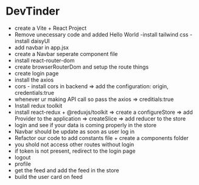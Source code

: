 # DevTinder

- create a Vite + React Project
- Remove unecessary code and added Hello World
-install tailwind css
-install daisyUI
- add navbar in app.jsx
- create a Navbar seperate component file
- install react-router-dom
- create browserRouterDom and setup the route things
- create login page
- install the axios
- cors - install cors in backend => add the configuration: origin, credentials:true
- whenever ur making API call so pass the axios => creditials:true
- Install redux toolkit
- install react-redux + @reduxjs/toolkit => create a configureStore => add Provider to the application =>     createSlice => add reducer to the store
- login and see if your data is coming properly in the store
- Navbar should be update as soon as user log in
- Refactor our code to add constants file + create a components folder
- you shold not access other routes without login
- if token is not present, redirect to the login page
- logout
- profile
- get the feed and add the feed in the store
- build the user card on feed